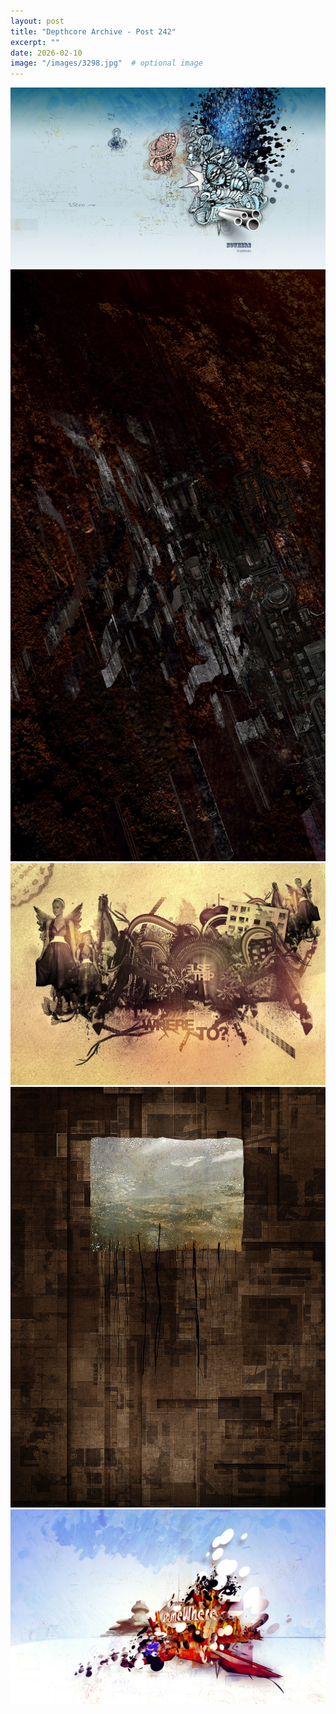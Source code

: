 ```yaml
---
layout: post
title: "Depthcore Archive - Post 242"
excerpt: ""
date: 2026-02-10
image: "/images/3298.jpg"  # optional image
---
```


<img src="/images/3298.jpg">
<img src="/images/3299.jpg" alt="3299.jpg"/>
<img src="/images/3301.jpg" alt="3301.jpg"/>
<img src="/images/3304.jpg" alt="3304.jpg"/>
<img src="/images/3305.jpg" alt="3305.jpg"/>
